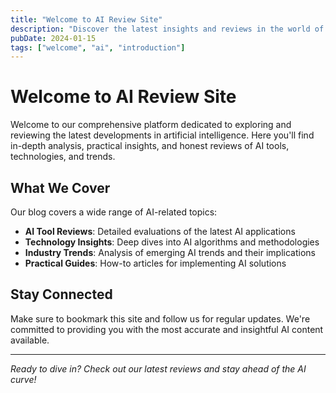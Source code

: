 ```yaml
---
title: "Welcome to AI Review Site"
description: "Discover the latest insights and reviews in the world of artificial intelligence"
pubDate: 2024-01-15
tags: ["welcome", "ai", "introduction"]
---
```


# Welcome to AI Review Site

Welcome to our comprehensive platform dedicated to exploring and reviewing the latest developments in artificial intelligence. Here you'll find in-depth analysis, practical insights, and honest reviews of AI tools, technologies, and trends.

## What We Cover

Our blog covers a wide range of AI-related topics:

- **AI Tool Reviews**: Detailed evaluations of the latest AI applications
- **Technology Insights**: Deep dives into AI algorithms and methodologies
- **Industry Trends**: Analysis of emerging AI trends and their implications
- **Practical Guides**: How-to articles for implementing AI solutions

## Stay Connected

Make sure to bookmark this site and follow us for regular updates. We're committed to providing you with the most accurate and insightful AI content available.

---

*Ready to dive in? Check out our latest reviews and stay ahead of the AI curve!*
